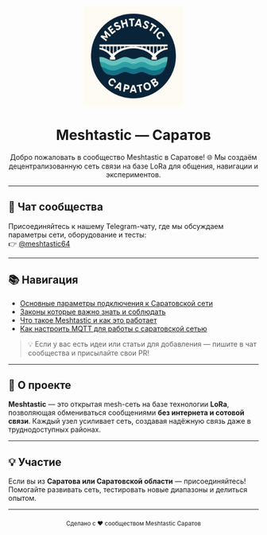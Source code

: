 <p align="center">
  <img src="pics/meshtastic-saratov-logo.png" alt="Meshtastic Саратов" width="200" height="200"/>
</p>

<h1 align="center">Meshtastic — Саратов</h1>

<p align="center">
  Добро пожаловать в сообщество Meshtastic в Саратове! 🌐 Мы создаём децентрализованную сеть связи на базе LoRa для общения, навигации и экспериментов.
</p>

---

## 💬 Чат сообщества

Присоединяйтесь к нашему Telegram-чату, где мы обсуждаем параметры сети, оборудование и тесты:  
👉 [@meshtastic64](https://t.me/meshtastic64)

---

## 📚 Навигация

- [Основные параметры подключения к Саратовской сети](docs/connect.md)
- [Законы которые важно знать и соблюдать](docs/laws.md)
- [Что такое Meshtastic и как это работает](docs/about.md)
- [Как настроить MQTT для работы с саратовской сетью](docs/mqtt.md)

> 💡 Если у вас есть идеи или статьи для добавления — пишите в чат сообщества и присылайте свои PR!

---

## 🧭 О проекте

**Meshtastic** — это открытая mesh-сеть на базе технологии **LoRa**, позволяющая обмениваться сообщениями **без интернета и сотовой связи**. Каждый узел усиливает сеть, создавая надёжную связь даже в труднодоступных районах.

---

## 💡 Участие

Если вы из **Саратова или Саратовской области** — присоединяйтесь!  
Помогайте развивать сеть, тестировать новые диапазоны и делиться опытом.

---

<p align="center">
  <sub>Сделано с ❤️ сообществом Meshtastic Саратов</sub>
</p>
